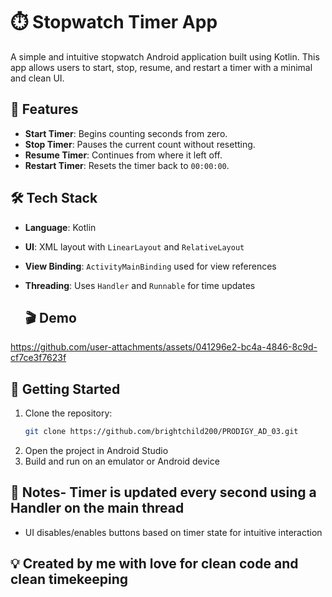 # ⏱️ Stopwatch Timer App

A simple and intuitive stopwatch Android application built using Kotlin. This app allows users to start, stop, resume, and restart a timer with a minimal and clean UI.

## 📱 Features

- **Start Timer**: Begins counting seconds from zero.
- **Stop Timer**: Pauses the current count without resetting.
- **Resume Timer**: Continues from where it left off.
- **Restart Timer**: Resets the timer back to `00:00:00`.

## 🛠 Tech Stack

- **Language**: Kotlin
- **UI**: XML layout with `LinearLayout` and `RelativeLayout`
- **View Binding**: `ActivityMainBinding` used for view references
- **Threading**: Uses `Handler` and `Runnable` for time updates

  ## 🎬 Demo

https://github.com/user-attachments/assets/041296e2-bc4a-4846-8c9d-cf7ce3f7623f


## 🚀 Getting Started

1. Clone the repository:
   ```bash
   git clone https://github.com/brightchild200/PRODIGY_AD_03.git
2. Open the project in Android Studio
3. Build and run on an emulator or Android device


## 📌 Notes- Timer is updated every second using a Handler on the main thread
- UI disables/enables buttons based on timer state for intuitive interaction

## 💡 Created by me with love for clean code and clean timekeeping
